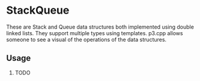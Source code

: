 # StackQueue
These are Stack and Queue data structures both implemented using double linked lists. They support multiple types using templates. p3.cpp allows someone to see a visual of the operations of the data structures.

## Usage
1. TODO
